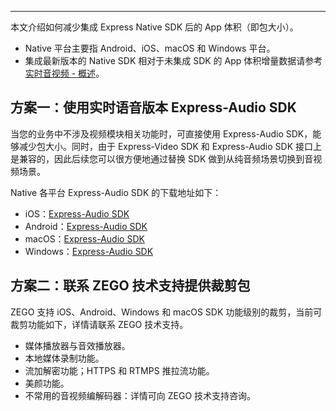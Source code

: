<Title>如何减少集成 Native SDK 的 App 体积？</Title>



- - -

本文介绍如何减少集成 Express Native SDK 后的 App 体积（即包大小）。

<Note title="说明">



- Native 平台主要指 Android、iOS、macOS 和 Windows 平台。
- 集成最新版本的 Native SDK 相对于未集成 SDK 的 App 体积增量数据请参考 [实时音视频 - 概述](/real-time-video-android-java/introduction/overview)。

</Note>





## 方案一：使用实时语音版本 Express-Audio SDK

当您的业务中不涉及视频模块相关功能时，可直接使用 Express-Audio SDK，能够减少包大小。同时，由于 Express-Video SDK 和 Express-Audio SDK 接口上是兼容的，因此后续您可以很方便地通过替换 SDK 做到从纯音频场景切换到音视频场景。

<Note title="说明">



Native 各平台 Express-Audio SDK 的下载地址如下：
- iOS：[Express-Audio SDK](/real-time-voice-ios/client-sdk/download-sdk)
- Android：[Express-Audio SDK](/real-time-voice-android/client-sdk/download-sdk)
- macOS：[Express-Audio SDK](/real-time-voice-macos/client-sdk/download-sdk)
- Windows：[Express-Audio SDK](/real-time-voice-windows/client-sdk/download-sdk)

</Note>





## 方案二：联系 ZEGO 技术支持提供裁剪包

ZEGO 支持 iOS、Android、Windows 和 macOS SDK 功能级别的裁剪，当前可裁剪功能如下，详情请联系 ZEGO 技术支持。

- 媒体播放器与音效播放器。
- 本地媒体录制功能。
- 流加解密功能；HTTPS 和 RTMPS 推拉流功能。
- 美颜功能。
- 不常用的音视频编解码器：详情可向 ZEGO 技术支持咨询。

